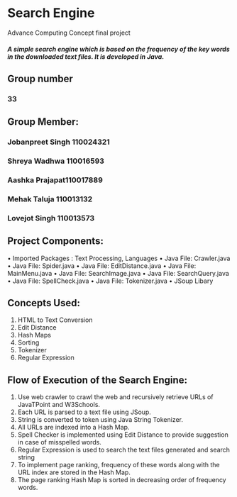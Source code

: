 # Search Engine
 Advance Computing Concept final project

##### A simple search engine which is based on the frequency of the key words in the downloaded text files. It is developed in Java.

## Group number 
### 33
## Group Member:
### Jobanpreet Singh 110024321
### Shreya Wadhwa 110016593
### Aashka Prajapat110017889
### Mehak Taluja 110013132
### Lovejot Singh 110013573

## Project Components:
•	Imported Packages : Text Processing, Languages
•	Java File: Crawler.java 
•	Java File: Spider.java 
•	Java File: EditDistance.java 
•	Java File: MainMenu.java 
•	Java File: SearchImage.java
•	Java File: SearchQuery.java
•	Java File: SpellCheck.java 
•	Java File: Tokenizer.java
•	JSoup Libary

## Concepts Used:
1.	HTML to Text Conversion
2.	Edit Distance
3.	Hash Maps
4.	Sorting
5.	Tokenizer
6.	Regular Expression

## Flow of Execution of the Search Engine:
1.	Use web crawler to crawl the web and recursively retrieve URLs of JavaTPoint and W3Schools.
2.	Each URL is parsed to a text file using JSoup.
3.	String is converted to token using Java String Tokenizer.
4.	All URLs are indexed into a Hash Map.
5.	Spell Checker is implemented using Edit Distance to provide suggestion in case of misspelled words.
6.	Regular Expression is used to search the text files generated and search string
7.	To implement page ranking, frequency of these words along with the URL index are stored in the Hash Map.
8.	The page ranking Hash Map is sorted in decreasing order of frequency words.




